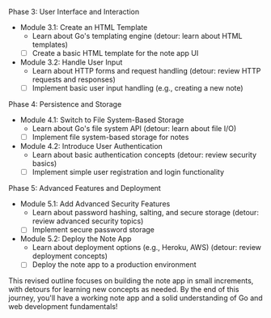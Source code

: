 


Phase 3: User Interface and Interaction

- Module 3.1: Create an HTML Template
	- Learn about Go's templating engine (detour: learn about HTML templates)
	- [ ] Create a basic HTML template for the note app UI
- Module 3.2: Handle User Input
	- Learn about HTTP forms and request handling (detour: review HTTP requests and responses)
	- [ ] Implement basic user input handling (e.g., creating a new note)

Phase 4: Persistence and Storage

- Module 4.1: Switch to File System-Based Storage
	- Learn about Go's file system API (detour: learn about file I/O)
	- [ ] Implement file system-based storage for notes
- Module 4.2: Introduce User Authentication
	- Learn about basic authentication concepts (detour: review security basics)
	- [ ] Implement simple user registration and login functionality

Phase 5: Advanced Features and Deployment

- Module 5.1: Add Advanced Security Features
	- Learn about password hashing, salting, and secure storage (detour: review advanced security topics)
	- [ ] Implement secure password storage
- Module 5.2: Deploy the Note App
	- Learn about deployment options (e.g., Heroku, AWS) (detour: review deployment concepts)
	- [ ] Deploy the note app to a production environment

This revised outline focuses on building the note app in small increments, with detours for learning new concepts as needed. By the end of this journey, you'll have a working note app and a solid understanding of Go and web development fundamentals!